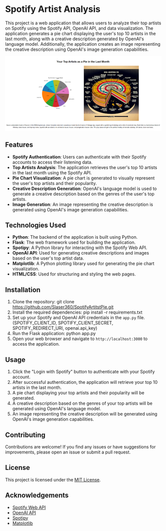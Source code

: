 # Spotify Artist Analysis

This project is a web application that allows users to analyze their top artists on Spotify using the Spotify API, OpenAI API, and data visualization. The application generates a pie chart displaying the user's top 10 artists in the last month, along with a creative description generated by OpenAI's language model. Additionally, the application creates an image representing the creative description using OpenAI's image generation capabilities.

![Example Of The Page](https://github.com/Slaser360/SpotifyArtitstPie/blob/main/ExamplePie.PNG?raw=true)
## Features

- **Spotify Authentication**: Users can authenticate with their Spotify accounts to access their listening data.
- **Top Artists Analysis**: The application retrieves the user's top 10 artists in the last month using the Spotify API.
- **Pie Chart Visualization**: A pie chart is generated to visually represent the user's top artists and their popularity.
- **Creative Description Generation**: OpenAI's language model is used to generate a creative description based on the genres of the user's top artists.
- **Image Generation**: An image representing the creative description is generated using OpenAI's image generation capabilities.

## Technologies Used

- **Python**: The backend of the application is built using Python.
- **Flask**: The web framework used for building the application.
- **Spotipy**: A Python library for interacting with the Spotify Web API.
- **OpenAI API**: Used for generating creative descriptions and images based on the user's top artist data.
- **Matplotlib**: A Python plotting library used for generating the pie chart visualization.
- **HTML/CSS**: Used for structuring and styling the web pages.

## Installation

1. Clone the repository: git clone https://github.com/Slaser360/SpotifyArtitstPie.git
2. Install the required dependencies: pip install -r requirements.txt
3. Set up your Spotify and OpenAI API credentials in the `app.py` file. (SPOTIFY_CLIENT_ID, SPOTIFY_CLIENT_SECRET, SPOTIFY_REDIRECT_URI, openai.api_key)
4. Run the Flask application: python app.py
5. Open your web browser and navigate to `http://localhost:3000` to access the application.

## Usage

1. Click the "Login with Spotify" button to authenticate with your Spotify account.
2. After successful authentication, the application will retrieve your top 10 artists in the last month.
3. A pie chart displaying your top artists and their popularity will be generated.
4. A creative description based on the genres of your top artists will be generated using OpenAI's language model.
5. An image representing the creative description will be generated using OpenAI's image generation capabilities.

## Contributing

Contributions are welcome! If you find any issues or have suggestions for improvements, please open an issue or submit a pull request.

## License

This project is licensed under the [MIT License](LICENSE).

## Acknowledgements

- [Spotify Web API](https://developer.spotify.com/documentation/web-api/)
- [OpenAI API](https://openai.com/api/)
- [Spotipy](https://spotipy.readthedocs.io/)
- [Matplotlib](https://matplotlib.org/)
